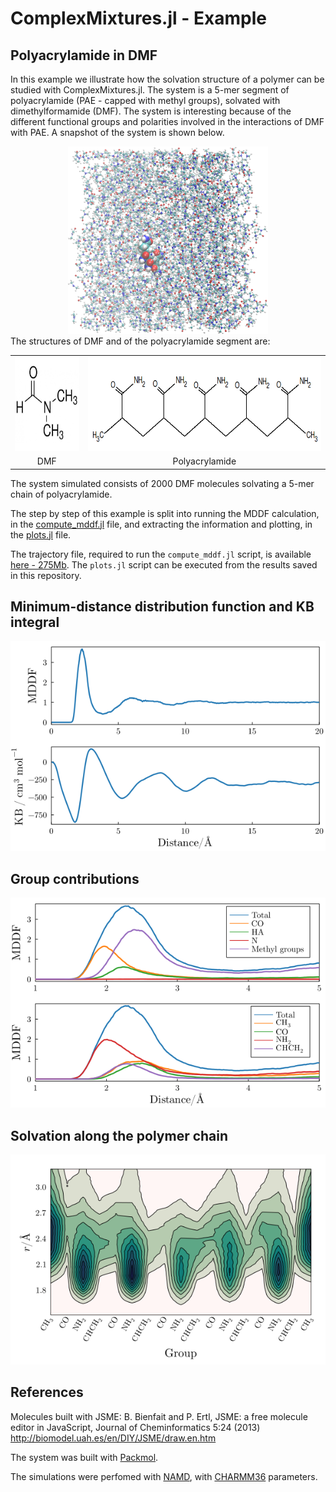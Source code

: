 # ComplexMixtures.jl - Example

## Polyacrylamide in DMF

In this example we illustrate how the solvation structure of a polymer can be studied with ComplexMixtures.jl. The system is a 5-mer segment of polyacrylamide (PAE - capped with methyl groups), solvated with dimethylformamide (DMF). The system is interesting because of the different functional groups and polarities involved in the interactions of DMF with PAE. A snapshot of the system is shown below. 

<center><img height=300px src="./system.png"></center>
The structures of DMF and of the polyacrylamide segment are:

<center>
<table><tr>
<td><img src=./simulation/dmf.png height=150px></td>
<td><img src=./simulation/polyacrylamide.png height=150px></td>
</tr>
<tr>
<td align=center>DMF</td>
<td align=center>Polyacrylamide</td>
</tr>
</table>
</center>

The system simulated consists of 2000 DMF molecules solvating a 5-mer chain of polyacrylamide. 

The step by step of this example is split into running the MDDF calculation, in the [compute_mddf.jl](./compute_mddf.jl) file, and extracting the information and plotting, in the [plots.jl](./plots.jl) file. 

The trajectory file, required to run the `compute_mddf.jl` script, is available [here - 275Mb](https://drive.google.com/file/d/1ug43ncCLsBATaJrT9zlbaqK6AORVvhhx/view?usp=sharing). The `plots.jl` script can be executed from the results saved in this repository. 

## Minimum-distance distribution function and KB integral

![](./results/mddf_kb.png)

## Group contributions

![](./results/mddf_groups.png)

## Solvation along the polymer chain

![](./results/map2D_acr.png)

## References

Molecules built with JSME: B. Bienfait and P. Ertl, JSME: a free molecule editor in JavaScript, Journal of Cheminformatics 5:24 (2013)
http://biomodel.uah.es/en/DIY/JSME/draw.en.htm

The system was built with [Packmol](http://m3g.iqm.unicamp.br/packmol).

The simulations were perfomed with [NAMD](https://www.ks.uiuc.edu/Research/namd/), with [CHARMM36](https://www.charmm.org) parameters. 
